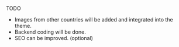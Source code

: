TODO
- Images from other countries will be added and integrated into the theme.
- Backend coding will be done.
- SEO can be improved. (optional)
